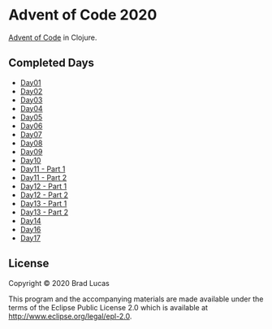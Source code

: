 # Advent of Code 2020

[Advent of Code](https://adventofcode.com/2020) in Clojure.

## Completed Days

- [Day01](src/advent/day01.clj)
- [Day02](src/advent/day02.clj)
- [Day03](src/advent/day03.clj)
- [Day04](src/advent/day04.clj)
- [Day05](src/advent/day05.clj)
- [Day06](src/advent/day06.clj)
- [Day07](src/advent/day07.clj)
- [Day08](src/advent/day08.clj)
- [Day09](src/advent/day09.clj)
- [Day10](src/advent/day10.clj)
- [Day11 - Part 1](src/advent/day11.clj)
- [Day11 - Part 2](src/advent/day11_2.clj)
- [Day12 - Part 1](src/advent/day12.clj)
- [Day12 - Part 2](src/advent/day12_2.clj)
- [Day13 - Part 1](src/advent/day13.clj)
- [Day13 - Part 2](src/advent/day13_2.clj)
- [Day14](src/advent/day14.clj)
- [Day16](src/advent/day16.clj)
- [Day17](src/advent/day17.clj)


## License

Copyright © 2020 Brad Lucas

This program and the accompanying materials are made available under the
terms of the Eclipse Public License 2.0 which is available at
http://www.eclipse.org/legal/epl-2.0.
